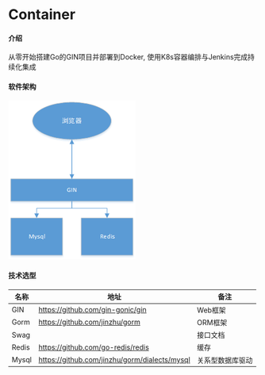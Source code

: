 # Container

#### 介绍
从零开始搭建Go的GIN项目并部署到Docker, 使用K8s容器编排与Jenkins完成持续化集成

#### 软件架构

![系统架构](resource/系统架构.png)


#### 技术选型
| 名称  | 地址                                          | 备注             |
| ----- | --------------------------------------------- | ---------------- |
| GIN   | https://github.com/gin-gonic/gin              | Web框架          |
| Gorm  | https://github.com/jinzhu/gorm                | ORM框架          |
| Swag  |                                               | 接口文档         |
| Redis | https://github.com/go-redis/redis             | 缓存             |
| Mysql | https://github.com/jinzhu/gorm/dialects/mysql | 关系型数据库驱动 |